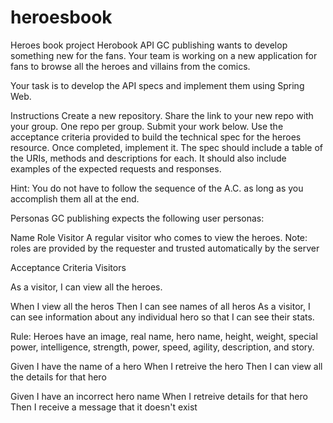 # heroesbook
Heroes book project
Herobook API
GC publishing wants to develop something new for the fans. Your team is working on a new application for fans to browse all the heroes and villains from the comics.

Your task is to develop the API specs and implement them using Spring Web.

Instructions
Create a new repository.
Share the link to your new repo with your group. One repo per group.
Submit your work below.
Use the acceptance criteria provided to build the technical spec for the heroes resource. Once completed, implement it. The spec should include a table of the URIs, methods and descriptions for each. It should also include examples of the expected requests and responses.

Hint: You do not have to follow the sequence of the A.C. as long as you accomplish them all at the end.

Personas
GC publishing expects the following user personas:

Name	Role
Visitor	A regular visitor who comes to view the heroes.
Note: roles are provided by the requester and trusted automatically by the server

Acceptance Criteria
Visitors

As a visitor, I can view all the heroes.

When I view all the heros
Then I can see names of all heros
As a visitor, I can see information about any individual hero so that I can see their stats.

Rule: Heroes have an image, real name, hero name, height, weight, special power, intelligence, strength, power, speed, agility, description, and story.

Given I have the name of a hero
When I retreive the hero
Then I can view all the details for that hero

Given I have an incorrect hero name
When I retreive details for that hero
Then I receive a message that it doesn't exist
